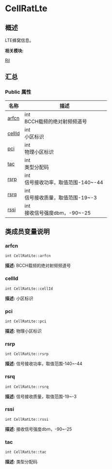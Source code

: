 # CellRatLte


## 概述

LTE蜂窝信息。

**相关模块:**

[Ril](_ril.md)


## 汇总


### Public 属性

  | 名称 | 描述 | 
| -------- | -------- |
| [arfcn](#arfcn) | int<br/>BCCH载频的绝对射频频道号&nbsp; | 
| [cellId](#cellid) | int<br/>小区标识&nbsp; | 
| [pci](#pci) | int<br/>物理小区标识&nbsp; | 
| [tac](#tac) | int<br/>类型分配码&nbsp; | 
| [rsrp](#rsrp) | int<br/>信号接收功率，取值范围-140~-44&nbsp; | 
| [rsrq](#rsrq) | int<br/>信号接收质量，取值范围-19~-3&nbsp; | 
| [rssi](#rssi) | int<br/>接收信号强度dbm，-90~-25&nbsp; | 


## 类成员变量说明


### arfcn

  
```
int CellRatLte::arfcn
```
**描述:**
BCCH载频的绝对射频频道号


### cellId

  
```
int CellRatLte::cellId
```
**描述:**
小区标识


### pci

  
```
int CellRatLte::pci
```
**描述:**
物理小区标识


### rsrp

  
```
int CellRatLte::rsrp
```
**描述:**
信号接收功率，取值范围-140~-44


### rsrq

  
```
int CellRatLte::rsrq
```
**描述:**
信号接收质量，取值范围-19~-3


### rssi

  
```
int CellRatLte::rssi
```
**描述:**
接收信号强度dbm，-90~-25


### tac

  
```
int CellRatLte::tac
```
**描述:**
类型分配码
